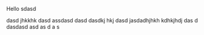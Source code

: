 Hello
sdasd

dasd
jhkkhk
dasd
assdasd
dasd
dasdkj hkj
dasd jasdadhjhkh
kdhkjhdj
das
d
dasdasd
asd
as
d
a
s
